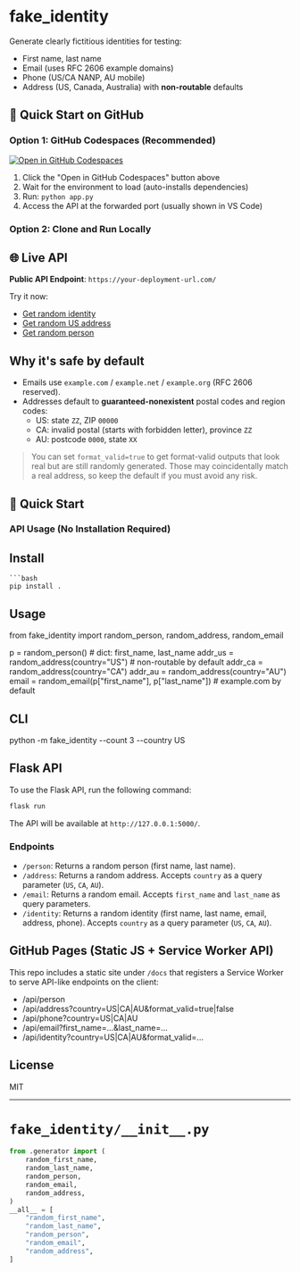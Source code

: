 # fake_identity

Generate clearly fictitious identities for testing:
- First name, last name
- Email (uses RFC 2606 example domains)
- Phone (US/CA NANP, AU mobile)
- Address (US, Canada, Australia) with **non-routable** defaults

## 🚀 Quick Start on GitHub

### Option 1: GitHub Codespaces (Recommended)
[![Open in GitHub Codespaces](https://github.com/codespaces/badge.svg)](https://codespaces.new/yourusername/fake-identity)

1. Click the "Open in GitHub Codespaces" button above
2. Wait for the environment to load (auto-installs dependencies)
3. Run: `python app.py`
4. Access the API at the forwarded port (usually shown in VS Code)

### Option 2: Clone and Run Locally

## 🌐 Live API

**Public API Endpoint**: `https://your-deployment-url.com/`

Try it now:
- [Get random identity](https://your-deployment-url.com/identity)
- [Get random US address](https://your-deployment-url.com/address?country=US)
- [Get random person](https://your-deployment-url.com/person)

## Why it's safe by default
- Emails use `example.com` / `example.net` / `example.org` (RFC 2606 reserved).
- Addresses default to **guaranteed-nonexistent** postal codes and region codes:
  - US: state `ZZ`, ZIP `00000`
  - CA: invalid postal (starts with forbidden letter), province `ZZ`
  - AU: postcode `0000`, state `XX`

> You can set `format_valid=true` to get format-valid outputs that look real but are still randomly generated. Those may coincidentally match a real address, so keep the default if you must avoid any risk.

## 🚀 Quick Start

### API Usage (No Installation Required)

## Install
```
```bash
pip install .
```

## Usage
from fake_identity import random_person, random_address, random_email

p = random_person()  # dict: first_name, last_name
addr_us = random_address(country="US")     # non-routable by default
addr_ca = random_address(country="CA")
addr_au = random_address(country="AU")
email = random_email(p["first_name"], p["last_name"])  # example.com by default

## CLI
python -m fake_identity --count 3 --country US

## Flask API
To use the Flask API, run the following command:
```bash
flask run
```

The API will be available at `http://127.0.0.1:5000/`.

### Endpoints
- `/person`: Returns a random person (first name, last name).
- `/address`: Returns a random address. Accepts `country` as a query parameter (`US`, `CA`, `AU`).
- `/email`: Returns a random email. Accepts `first_name` and `last_name` as query parameters.
- `/identity`: Returns a random identity (first name, last name, email, address, phone). Accepts `country` as a query parameter (`US`, `CA`, `AU`).

## GitHub Pages (Static JS + Service Worker API)
This repo includes a static site under `/docs` that registers a Service Worker to serve API-like endpoints on the client:

- /api/person
- /api/address?country=US|CA|AU&format_valid=true|false
- /api/phone?country=US|CA|AU
- /api/email?first_name=...&last_name=...
- /api/identity?country=US|CA|AU&format_valid=...

## License
MIT

---

# `fake_identity/__init__.py`

```python
from .generator import (
    random_first_name,
    random_last_name,
    random_person,
    random_email,
    random_address,
)
__all__ = [
    "random_first_name",
    "random_last_name",
    "random_person",
    "random_email",
    "random_address",
]

